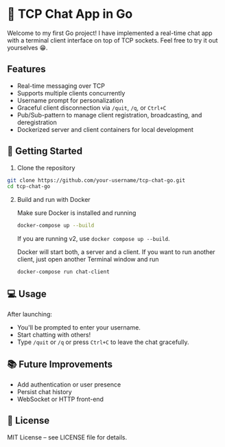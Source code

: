 # 💬 TCP Chat App in Go
Welcome to my first Go project! I have implemented a real-time chat app with a terminal client interface on top of TCP sockets. Feel free to try it out yourselves 😁. 

## Features 
- Real-time messaging over TCP
- Supports multiple clients concurrently
- Username prompt for personalization
- Graceful client disconnection via `/quit`, `/q`, or `Ctrl+C`
- Pub/Sub-pattern to manage client registration, broadcasting, and deregistration
- Dockerized server and client containers for local development

## 🚀 Getting Started 

1. Clone the repository 
```bash
git clone https://github.com/your-username/tcp-chat-go.git
cd tcp-chat-go
```
2. Build and run with Docker
    
    Make sure Docker is installed and running

    ```bash
    docker-compose up --build
    ````
    If you are running v2, use ```docker compose up --build```.

    Docker will start both, a server and a client. If you want to run another client, just open another Terminal window and run
    ```bash
    docker-compose run chat-client
    ```
    
## 💻 Usage

After launching:
- You'll be prompted to enter your username.
- Start chatting with others!
- Type `/quit` or `/q` or press `Ctrl+C` to leave the chat gracefully.

## 📚 Future Improvements

- Add authentication or user presence
- Persist chat history
- WebSocket or HTTP front-end

## 📄 License

MIT License – see LICENSE file for details.